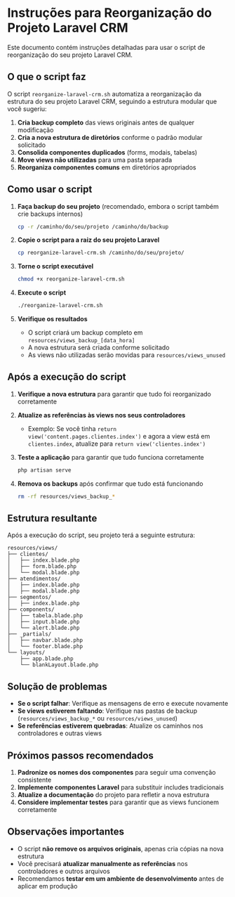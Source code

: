 # Instruções para Reorganização do Projeto Laravel CRM

Este documento contém instruções detalhadas para usar o script de reorganização do seu projeto Laravel CRM.

## O que o script faz

O script `reorganize-laravel-crm.sh` automatiza a reorganização da estrutura do seu projeto Laravel CRM, seguindo a estrutura modular que você sugeriu:

1. **Cria backup completo** das views originais antes de qualquer modificação
2. **Cria a nova estrutura de diretórios** conforme o padrão modular solicitado
3. **Consolida componentes duplicados** (forms, modais, tabelas)
4. **Move views não utilizadas** para uma pasta separada
5. **Reorganiza componentes comuns** em diretórios apropriados

## Como usar o script

1. **Faça backup do seu projeto** (recomendado, embora o script também crie backups internos)
   ```bash
   cp -r /caminho/do/seu/projeto /caminho/do/backup
   ```

2. **Copie o script para a raiz do seu projeto Laravel**
   ```bash
   cp reorganize-laravel-crm.sh /caminho/do/seu/projeto/
   ```

3. **Torne o script executável**
   ```bash
   chmod +x reorganize-laravel-crm.sh
   ```

4. **Execute o script**
   ```bash
   ./reorganize-laravel-crm.sh
   ```

5. **Verifique os resultados**
   - O script criará um backup completo em `resources/views_backup_[data_hora]`
   - A nova estrutura será criada conforme solicitado
   - As views não utilizadas serão movidas para `resources/views_unused`

## Após a execução do script

1. **Verifique a nova estrutura** para garantir que tudo foi reorganizado corretamente

2. **Atualize as referências às views nos seus controladores**
   - Exemplo: Se você tinha `return view('content.pages.clientes.index')` e agora a view está em `clientes.index`, atualize para `return view('clientes.index')`

3. **Teste a aplicação** para garantir que tudo funciona corretamente
   ```bash
   php artisan serve
   ```

4. **Remova os backups** após confirmar que tudo está funcionando
   ```bash
   rm -rf resources/views_backup_*
   ```

## Estrutura resultante

Após a execução do script, seu projeto terá a seguinte estrutura:

```
resources/views/
├── clientes/
│   ├── index.blade.php
│   ├── form.blade.php
│   └── modal.blade.php
├── atendimentos/
│   ├── index.blade.php
│   ├── modal.blade.php
├── segmentos/
│   ├── index.blade.php
├── components/
│   ├── tabela.blade.php
│   ├── input.blade.php
│   └── alert.blade.php
├── _partials/
│   ├── navbar.blade.php
│   └── footer.blade.php
└── layouts/
    ├── app.blade.php
    └── blankLayout.blade.php
```

## Solução de problemas

- **Se o script falhar**: Verifique as mensagens de erro e execute novamente
- **Se views estiverem faltando**: Verifique nas pastas de backup (`resources/views_backup_*` ou `resources/views_unused`)
- **Se referências estiverem quebradas**: Atualize os caminhos nos controladores e outras views

## Próximos passos recomendados

1. **Padronize os nomes dos componentes** para seguir uma convenção consistente
2. **Implemente componentes Laravel** para substituir includes tradicionais
3. **Atualize a documentação** do projeto para refletir a nova estrutura
4. **Considere implementar testes** para garantir que as views funcionem corretamente

## Observações importantes

- O script **não remove os arquivos originais**, apenas cria cópias na nova estrutura
- Você precisará **atualizar manualmente as referências** nos controladores e outros arquivos
- Recomendamos **testar em um ambiente de desenvolvimento** antes de aplicar em produção
